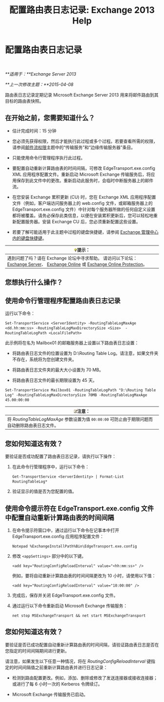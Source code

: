 ﻿---
title: '配置路由表日志记录: Exchange 2013 Help'
TOCTitle: 配置路由表日志记录
ms:assetid: 7184f8f7-4eb8-468a-aafe-b2d72868f820
ms:mtpsurl: https://technet.microsoft.com/zh-cn/library/Bb201696(v=EXCHG.150)
ms:contentKeyID: 50490822
ms.date: 01/11/2018
mtps_version: v=EXCHG.150
ms.translationtype: HT
---

# 配置路由表日志记录

 

_**适用于：**Exchange Server 2013_

_**上一次修改主题：**2015-04-08_

路由表日志记录定期记录 Microsoft Exchange Server 2013 用来将邮件路由到其目标的路由表快照。

## 在开始之前，您需要知道什么？

  - 估计完成时间：15 分钟

  - 您必须先获得权限，然后才能执行此过程或多个过程。若要查看所需的权限，请参阅[邮件流权限](mail-flow-permissions-exchange-2013-help.md)主题中的“传输服务”和“边缘传输服务器”条目。

  - 只能使用命令行管理程序执行此过程。

  - 要配置自动重新计算路由表的时间间隔，可修改 EdgeTransport.exe.config XML 应用程序配置文件。重新启动 Microsoft Exchange 传输服务后，将应用保存到此文件中的更改。重新启动此服务时，会临时中断服务器上的邮件流。

  - 在您安装 Exchange 累积更新 (CU) 时，您在 Exchange XML 应用程序配置文件（例如，客户端访问服务器上的 web.config 文件，或邮箱服务器上的 EdgeTransport.exe.config 文件）中针对每个服务器所做的任何自定义设置都将被覆盖。请务必保存此类信息，以便在安装累积更新后，您可以轻松地重新配置服务器。安装 Exchange CU 后，您必须重新配置这些设置。

  - 若要了解可能适用于此主题中过程的键盘快捷键，请参阅 [Exchange 管理中心内的键盘快捷键](keyboard-shortcuts-in-the-exchange-admin-center-exchange-online-protection-help.md)。

<table>
<thead>
<tr class="header">
<th><img src="images/Bb124558.tip(EXCHG.150).gif" title="提示" alt="提示" />提示：</th>
</tr>
</thead>
<tbody>
<tr class="odd">
<td>遇到问题了吗？请在 Exchange 论坛中寻求帮助。 请访问以下论坛：<a href="https://go.microsoft.com/fwlink/p/?linkid=60612">Exchange Server</a>、 <a href="https://go.microsoft.com/fwlink/p/?linkid=267542">Exchange Online</a> 或 <a href="https://go.microsoft.com/fwlink/p/?linkid=285351">Exchange Online Protection</a>。</td>
</tr>
</tbody>
</table>


## 您想执行什么操作？

## 使用命令行管理程序配置路由表日志记录

运行以下命令：

    Set-TransportService <ServerIdentity> -RoutingTableLogMaxAge <dd.hh:mm:ss> -RoutingTableLogMaxDirectorySize <Size>  -RoutingTableLogPath <LocalFilePath>

此示例将在名为 Mailbox01 的邮箱服务器上设置以下路由表日志设置：

  - 将路由表日志文件的位置设置为 D:\\Routing Table Log。请注意，如果文件夹不存在，系统将为您创建文件夹。

  - 将路由表日志文件夹的最大大小设置为 70 MB。

  - 将路由表日志文件的最长期限设置为 45 天。

<!-- end list -->

    Set-TransportService Mailbox01 -RoutingTableLogPath "D:\Routing Table Log" -RoutingTableLogMaxDirectorySize 70MB -RoutingTableLogMaxAge 45.00:00:00

<table>
<thead>
<tr class="header">
<th><img src="images/Bb124558.note(EXCHG.150).gif" title="注意" alt="注意" />注意：</th>
</tr>
</thead>
<tbody>
<tr class="odd">
<td>将 <em>RoutingTableLogMaxAge</em> 参数设置为值 <code>00:00:00</code> 可防止由于期限问题而自动删除路由表日志文件。</td>
</tr>
</tbody>
</table>


## 您如何知道这有效？

要验证是否成功配置了路由表日志记录，请执行以下操作：

1.  在此命令行管理程序中，运行以下命令：
    
        Get-TransportService <ServerIdentity> | Format-List RoutingTableLog*

2.  验证显示的值是否为您配置的值。

## 使用命令提示符在 EdgeTransport.exe.config 文件中配置自动重新计算路由表的时间间隔

1.  在命令提示符窗口中，通过运行以下命令在记事本中打开 EdgeTransport.exe.config 应用程序配置文件：
    
        Notepad %ExchangeInstallPath%Bin\EdgeTransport.exe.config

2.  修改 `<appSettings>` 部分中的以下键。
    
        <add key="RoutingConfigReloadInterval" value="<hh:mm:ss>" />
    
    例如，要将自动重新计算路由表的时间间隔更改为 10 小时，请使用以下值：
    
        <add key="RoutingConfigReloadInterval" value="10:00:00" />

3.  完成后，保存并关闭 EdgeTransport.exe.config 文件。

4.  通过运行以下命令重新启动 Microsoft Exchange 传输服务：
    
        net stop MSExchangeTransport && net start MSExchangeTransport

## 您如何知道这有效？

要验证是否已成功配置自动重新计算路由表的时间间隔，请验证路由表日志是否在您指定的时间间隔期间进行更新。

请注意，如果发生以下任意一种情况，将在 *RoutingConfigReloadInterval* 键指定的时间间隔值之前重新计算路由表并进行日志记录：

  - 检测到路由配置更改。例如，添加、删除或修改了发送连接器或接收连接器；或进行了每 6 小时一次的 Kerberos 令牌续订。

  - Microsoft Exchange 传输服务已启动。

